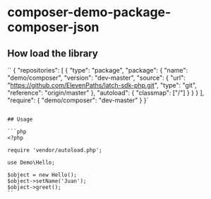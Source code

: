 # composer-demo-package-composer-json


## How load the library

``
{
    "repositories": [
        {
            "type": "package",
            "package": {
                "name": "demo/composer",
                "version": "dev-master",
                "source": {
                    "url": "https://github.com/ElevenPaths/latch-sdk-php.git",
                    "type": "git",
                    "reference": "origin/master"
                },
            "autoload": {
                "classmap": ["/"]
                }
            }
        }
    ],
    "require": {
        "demo/composer": "dev-master"
    }
}`
```

## Usage

```php
<?php

require 'vendor/autoload.php';

use Demo\Hello;

$object = new Hello();
$object->setName('Juan');
$object->greet();
``